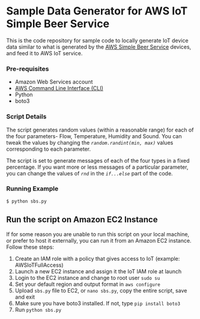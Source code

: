 # Sample Data Generator for AWS IoT Simple Beer Service

This is the code repository for sample code to locally generate IoT device data similar to what is generated by the [AWS Simple Beer Service](https://github.com/awslabs/simplebeerservice) devices, and feed it to AWS IoT service.

### Pre-requisites

* Amazon Web Services account
* [AWS Command Line Interface (CLI)](https://aws.amazon.com/cli/)
* Python
* boto3

### Script Details

The script generates random values (within a reasonable range) for each of the four parameters- Flow, Temperature, Humidity and Sound. You can tweak the values by changing the *`random.randint(min, max)`* values corresponding to each parameter. 

The script is set to generate messages of each of the four types in a fixed percentage. If you want more or less messages of a particular parameter, you can change the values of *`rnd`* in the *`if...else`* part of the code. 

### Running Example

`$ python sbs.py` 

## Run the script on Amazon EC2 Instance

If for some reason you are unable to run this script on your local machine, or prefer to host it externally, you can run it from an Amazon EC2 instance. Follow these steps:

1. Create an IAM role with a policy that gives access to IoT (example: AWSIoTFullAccess)
2. Launch a new EC2 instance and assign it the IoT IAM role at launch
3. Login to the EC2 instance and change to root user `sudo su`
4. Set your default region and output format in `aws configure`
5. Upload `sbs.py` file to EC2, or `nano sbs.py`, copy the entire script, save and exit
6. Make sure you have boto3 installed. If not, type `pip install boto3`
7. Run `python sbs.py`
